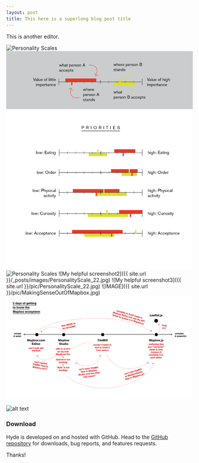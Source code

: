 ```yaml
---
layout: post
title: This here is a superlong blog post title
---
```


This is another editor.

![Personality Scales](/images/PersonalityScale_22.jpg "That is the title")
![Personality Scales](images/PersonalityScale_22.jpg "That is the title")
![Personality Scales](/images/PersonalityScale_22.jpg)
![My helpful screenshot2]({{ site.url }}/_posts/images/PersonalityScale_22.jpg)
![My helpful screenshot3]({{ site.url }}/pic/PersonalityScale_22.jpg)
![IMAGE]({{ site.url }}/pic/MakingSenseOutOfMapbox.jpg)
![IMAGE](/pic/MakingSenseOutOfMapbox.jpg)






![alt text](http://www.gravatar.com/avatar/dd5a7ef1476fb01998a215b1642dfd07?s=128&d=identicon&r=PG "Title")

### Download

Hyde is developed on and hosted with GitHub. Head to the <a href="https://github.com/poole/hyde">GitHub repository</a> for downloads, bug reports, and features requests.

Thanks!
